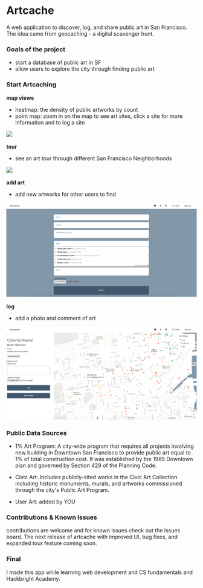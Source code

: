 # Artcache 
A web application to discover, log, and share public art in San Francisco. The idea came from geocaching - a digital scavenger hunt. 

### Goals of the project 
* start a database of public art in SF 
* allow users to explore the city through finding public art 

### Start Artcaching 
__map views__
* heatmap: the density of public artworks by count 
* point map: zoom in on the map to see art sites, click a site for more information and to log a site

![](static/map-view.gif)

__tour__
* see an art tour through different San Francisco Neighborhoods 

![](static/tour-art.gif)

__add art__
* add new artworks for other users to find 

![Screenshot](static/add.png)

__log__
* add a photo and comment of art 

![Screenshot](static/log.png)



### Public Data Sources 

* 1% Art Program: A city-wide program that requires all projects involving new building in Downtown San Francisco to provide 
public art equal to 1% of total construction cost. It was established by the 1985 Downtown plan and governed by Section 
429 of the Planning Code.

* Civic Art: Includes publicly-sited works in the Civic Art Collection including historic monuments, murals, and artworks 
commissioned through the city's Public Art Program.

* User Art: added by YOU

###  

### Contributions & Known Issues 

contributions are welcome and for known issues check out the issues board. The next release of artcache with improved UI, bug fixes, and expanded tour feature coming soon. 

### Final

I made this app while learning web development and CS fundamentals and Hackbright Academy. 
